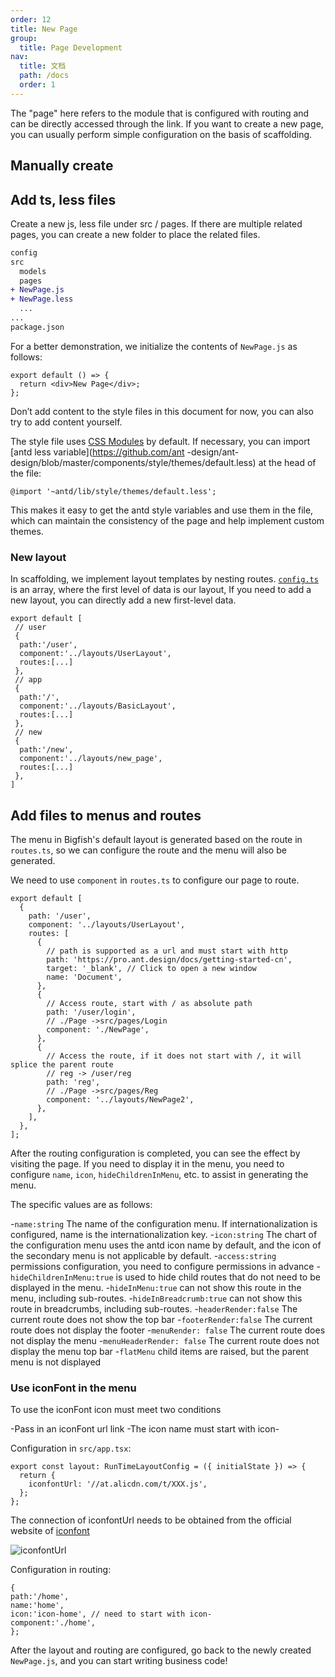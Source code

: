 ```yaml
---
order: 12
title: New Page
group:
  title: Page Development
nav:
  title: 文档
  path: /docs
  order: 1
---
```


The "page" here refers to the module that is configured with routing and can be directly accessed through the link. If you want to create a new page, you can usually perform simple configuration on the basis of scaffolding.

## Manually create

## Add ts, less files

Create a new js, less file under src / pages. If there are multiple related pages, you can create a new folder to place the related files.

```diff
config
src
  models
  pages
+ NewPage.js
+ NewPage.less
  ...
...
package.json
```

For a better demonstration, we initialize the contents of `NewPage.js` as follows:

```tsx | pure | pure
export default () => {
  return <div>New Page</div>;
};
```

Don’t add content to the style files in this document for now, you can also try to add content yourself.

The style file uses [CSS Modules](http://www.ruanyifeng.com/blog/2016/06/css_modules.html) by default. If necessary, you can import [antd less variable](https://github.com/ant -design/ant-design/blob/master/components/style/themes/default.less) at the head of the file:

```less
@import '~antd/lib/style/themes/default.less';
```

This makes it easy to get the antd style variables and use them in the file, which can maintain the consistency of the page and help implement custom themes.

### New layout

In scaffolding, we implement layout templates by nesting routes. [`config.ts`](https://github.com/ant-design/ant-design-pro/blob/33f562974d1c72e077652223bd816a57933fe242/config/config.ts) is an array, where the first level of data is our layout, If you need to add a new layout, you can directly add a new first-level data.

```tsx | pure | pure
export default [
 // user
 {
  path:'/user',
  component:'../layouts/UserLayout',
  routes:[...]
 },
 // app
 {
  path:'/',
  component:'../layouts/BasicLayout',
  routes:[...]
 },
 // new
 {
  path:'/new',
  component:'../layouts/new_page',
  routes:[...]
 },
]

```

## Add files to menus and routes

The menu in Bigfish's default layout is generated based on the route in `routes.ts`, so we can configure the route and the menu will also be generated.

We need to use `component` in `routes.ts` to configure our page to route.

```tsx | pure | pure
export default [
  {
    path: '/user',
    component: '../layouts/UserLayout',
    routes: [
      {
        // path is supported as a url and must start with http
        path: 'https://pro.ant.design/docs/getting-started-cn',
        target: '_blank', // Click to open a new window
        name: 'Document',
      },
      {
        // Access route, start with / as absolute path
        path: '/user/login',
        // ./Page ->src/pages/Login
        component: './NewPage',
      },
      {
        // Access the route, if it does not start with /, it will splice the parent route
        // reg -> /user/reg
        path: 'reg',
        // ./Page ->src/pages/Reg
        component: '../layouts/NewPage2',
      },
    ],
  },
];
```

After the routing configuration is completed, you can see the effect by visiting the page. If you need to display it in the menu, you need to configure `name`, `icon`, `hideChildrenInMenu`, etc. to assist in generating the menu.

The specific values ​​are as follows:

-`name:string` The name of the configuration menu. If internationalization is configured, name is the internationalization key. -`icon:string` The chart of the configuration menu uses the antd icon name by default, and the icon of the secondary menu is not applicable by default. -`access:string` permissions configuration, you need to configure permissions in advance -`hideChildrenInMenu:true` is used to hide child routes that do not need to be displayed in the menu. -`hideInMenu:true` can not show this route in the menu, including sub-routes. -`hideInBreadcrumb:true` can not show this route in breadcrumbs, including sub-routes. -`headerRender:false` The current route does not show the top bar -`footerRender:false` The current route does not display the footer -`menuRender: false` The current route does not display the menu -`menuHeaderRender: false` The current route does not display the menu top bar -`flatMenu` child items are raised, but the parent menu is not displayed

### Use iconFont in the menu

To use the iconFont icon must meet two conditions

-Pass in an iconFont url link -The icon name must start with icon-

Configuration in `src/app.tsx`:

```tsx | pure| pure
export const layout: RunTimeLayoutConfig = ({ initialState }) => {
  return {
    iconfontUrl: '//at.alicdn.com/t/XXX.js',
  };
};
```

The connection of iconfontUrl needs to be obtained from the official website of [iconfont](https://www.iconfont.cn/)

![iconfontUrl](https://gw.alipayobjects.com/zos/antfincdn/IDUHlF6tYH/16ed4957ec7b3af5.png)

Configuration in routing:

```tsx | pure | pure
{
path:'/home',
name:'home',
icon:'icon-home', // need to start with icon-
component:'./home',
};
```

After the layout and routing are configured, go back to the newly created `NewPage.js`, and you can start writing business code!
